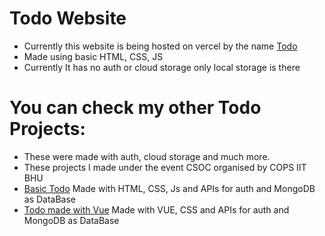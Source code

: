 # Todo Website

* Currently this website is being hosted on vercel by the name [Todo](https://todo-sairev.vercel.app/)
* Made using basic HTML, CSS, JS 
* Currently It has no auth or cloud storage only local storage is there

# You can check my other Todo Projects:

* These were made with auth, cloud storage and much more.
* These projects I made under the event CSOC organised by COPS IIT BHU
* [Basic Todo](https://todo-saiyam.vercel.app/) Made with HTML, CSS, Js and APIs for auth and MongoDB as DataBase
* [Todo made with Vue](https://todo-vue-liart.vercel.app/) Made with VUE, CSS and APIs for auth and MongoDB as DataBase
